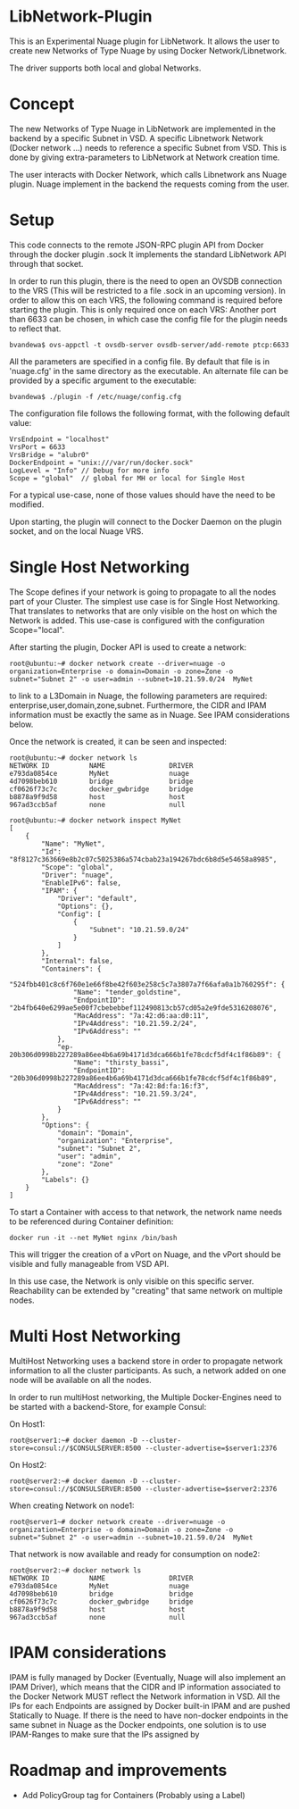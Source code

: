 # LibNetwork-Plugin

This is an Experimental Nuage plugin for LibNetwork.
It allows the user to create new Networks of Type Nuage by using Docker Network/Libnetwork.

The driver supports both local and global Networks.

# Concept

The new Networks of Type Nuage in LibNetwork are implemented in the backend by a specific Subnet in VSD.
A specific Libnetwork Network (Docker network ...) needs to reference a specific Subnet from VSD. This is done by giving extra-parameters to LibNetwork at Network creation time.

The user interacts with Docker Network, which calls Libnetwork ans Nuage plugin. Nuage implement in the backend the requests coming from the user.

# Setup

This code connects to the remote JSON-RPC plugin API from Docker through the docker plugin .sock
It implements the standard LibNetwork API through that socket.

In order to run this plugin, there is the need to open an OVSDB connection to the VRS (This will be restricted to a file .sock in an upcoming version). In order to allow this on each VRS, the following command is required before starting the plugin. This is only required once on each VRS: Another port than 6633 can be chosen, in which case the config file for the plugin needs to reflect that.

```
bvandewa$ ovs-appctl -t ovsdb-server ovsdb-server/add-remote ptcp:6633
```

All the parameters are specified in a config file. By default that file is in 'nuage.cfg' in the same directory as the executable. An alternate file can be provided by a specific argument to the executable:

```
bvandewa$ ./plugin -f /etc/nuage/config.cfg
```

The configuration file follows the following format, with the following default value:

```
VrsEndpoint = "localhost"
VrsPort = 6633
VrsBridge = "alubr0"
DockerEndpoint = "unix:///var/run/docker.sock"
LogLevel = "Info" // Debug for more info
Scope = "global"  // global for MH or local for Single Host
```

For a typical use-case, none of those values should have the need to be modified.

Upon starting, the plugin will connect to the Docker Daemon on the plugin socket, and on the local Nuage VRS.

# Single Host Networking
The Scope defines if your network is going to propagate to all the nodes part of your Cluster.
The simplest use case is for Single Host Networking. That translates to networks that are only visible on the host on which the Network is added.
This use-case is configured with the configuration Scope="local".

After starting the plugin, Docker API is used to create a network:

```
root@ubuntu:~# docker network create --driver=nuage -o organization=Enterprise -o domain=Domain -o zone=Zone -o subnet="Subnet 2" -o user=admin --subnet=10.21.59.0/24  MyNet
```

to link to a L3Domain in Nuage, the following parameters are required: enterprise,user,domain,zone,subnet.
Furthermore, the CIDR and IPAM information must be exactly the same as in Nuage. See IPAM considerations below.

Once the network is created, it can be seen and inspected:

```
root@ubuntu:~# docker network ls
NETWORK ID          NAME                DRIVER
e793da0854ce        MyNet               nuage               
4d7098beb610        bridge              bridge              
cf0626f73c7c        docker_gwbridge     bridge              
b8878a9f9d58        host                host                
967ad3ccb5af        none                null  
```

```
root@ubuntu:~# docker network inspect MyNet
[
    {
        "Name": "MyNet",
        "Id": "8f8127c363669e8b2c07c5025386a574cbab23a194267bdc6b8d5e54658a8985",
        "Scope": "global",
        "Driver": "nuage",
        "EnableIPv6": false,
        "IPAM": {
            "Driver": "default",
            "Options": {},
            "Config": [
                {
                    "Subnet": "10.21.59.0/24"
                }
            ]
        },
        "Internal": false,
        "Containers": {
            "524fbb401c8c6f760e1e66f8be42f603e258c5c7a3807a7f66afa0a1b760295f": {
                "Name": "tender_goldstine",
                "EndpointID": "2b4fb640e6299ae5e00f7cbebebbef112490813cb57cd05a2e9fde5316208076",
                "MacAddress": "7a:42:d6:aa:d0:11",
                "IPv4Address": "10.21.59.2/24",
                "IPv6Address": ""
            },
            "ep-20b306d0998b227289a86ee4b6a69b4171d3dca666b1fe78cdcf5df4c1f86b89": {
                "Name": "thirsty_bassi",
                "EndpointID": "20b306d0998b227289a86ee4b6a69b4171d3dca666b1fe78cdcf5df4c1f86b89",
                "MacAddress": "7a:42:8d:fa:16:f3",
                "IPv4Address": "10.21.59.3/24",
                "IPv6Address": ""
            }
        },
        "Options": {
            "domain": "Domain",
            "organization": "Enterprise",
            "subnet": "Subnet 2",
            "user": "admin",
            "zone": "Zone"
        },
        "Labels": {}
    }
]
```

To start a Container with access to that network, the network name needs to be referenced during Container definition:

```
docker run -it --net MyNet nginx /bin/bash
```

This will trigger the creation of a vPort on Nuage, and the vPort should be visible and fully manageable from VSD API.

In this use case, the Network is only visible on this specific server. Reachability can be extended by "creating" that same network on multiple nodes.

# Multi Host Networking

MultiHost Networking uses a backend store in order to propagate network information to all the cluster participants. As such, a network added on one node will be available on all the nodes.

In order to run multiHost networking, the Multiple Docker-Engines need to be started with a backend-Store, for example Consul:

On Host1:
```
root@server1:~# docker daemon -D --cluster-store=consul://$CONSULSERVER:8500 --cluster-advertise=$server1:2376
```

On Host2:
```
root@server2:~# docker daemon -D --cluster-store=consul://$CONSULSERVER:8500 --cluster-advertise=$server2:2376
```

When creating Network on node1:

```
root@server1~# docker network create --driver=nuage -o organization=Enterprise -o domain=Domain -o zone=Zone -o subnet="Subnet 2" -o user=admin --subnet=10.21.59.0/24  MyNet
```

That network is now available and ready for consumption on node2:

```
root@server2:~# docker network ls
NETWORK ID          NAME                DRIVER
e793da0854ce        MyNet               nuage               
4d7098beb610        bridge              bridge              
cf0626f73c7c        docker_gwbridge     bridge              
b8878a9f9d58        host                host                
967ad3ccb5af        none                null  
```

# IPAM considerations
IPAM is fully managed by Docker (Eventually, Nuage will also implement an IPAM Driver), which means that the CIDR and IP information associated to the Docker Network MUST reflect the Network information in VSD.
All the IPs for each Endpoints are assigned by Docker built-in IPAM and are pushed Statically to Nuage.
If there is the need to have non-docker endpoints in the same subnet in Nuage as the Docker endpoints, one solution is to use IPAM-Ranges to make sure that the IPs assigned by

# Roadmap and improvements
- Add PolicyGroup tag for Containers (Probably using a Label)
